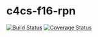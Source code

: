 # c4cs-f16-rpn
[![Build Status][BS img]][Build Status]
[![Coverage Status][CS img]][Coverage Status]

[Build Status]: https://travis-ci.org/sarahchristinec/c4cs-f16-rpn
[Coverage Status]: https://coveralls.io/github/sarahchristinec/c4cs-f16-rpn

[BS img]: https://travis-ci.org/sarahchristinec/c4cs-f16-rpn.png
[CS img]: https://coveralls.io/repos/sarahchristinec/c4cs-f16-rpn/badge.png?branch=master
